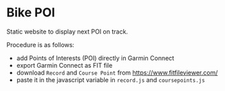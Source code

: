 # Bike POI

Static website to display next POI on track. 

Procedure is as follows:

- add Points of Interests (POI) directly in Garmin Connect
- export Garmin Connect as FIT file
- download `Record` and `Course Point` from https://www.fitfileviewer.com/
- paste it in the javascript variable in `record.js` and `coursepoints.js`
